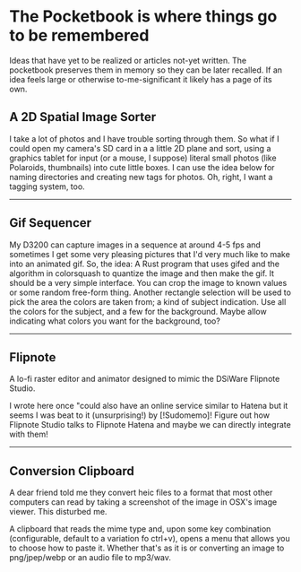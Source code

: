 # The Pocketbook is where things go to be remembered
Ideas that have yet to be realized or articles not-yet written. The pocketbook preserves them in memory so they can be later recalled. If an idea feels large or otherwise to-me-significant it likely has a page of its own.

## A 2D Spatial Image Sorter
I take a lot of photos and I have trouble sorting through them. So what if I could open my camera's SD card in a a little 2D plane and sort, using a graphics tablet for input (or a mouse, I suppose) literal small photos (like Polaroids, thumbnails) into cute little boxes. I can use the idea below for naming directories and creating new tags for photos. Oh, right, I want a tagging system, too.

---

## Gif Sequencer
My D3200 can capture images in a sequence at around 4-5 fps and sometimes I get some very pleasing pictures that I'd very much like to make into an animated gif. So, the idea:
A Rust program that uses gifed and the algorithm in colorsquash to quantize the image and then make the gif. It should be a very simple interface. You can crop the image to known values or some random free-form thing. Another rectangle selection will be used to pick the area the colors are taken from; a kind of subject indication. Use all the colors for the subject, and a few for the background. Maybe allow indicating what colors you want for the background, too?

---

## Flipnote
A lo-fi raster editor and animator designed to mimic the DSiWare Flipnote Studio.

I wrote here once "could also have an online service similar to Hatena but it seems I was beat to it (unsurprising!) by [!Sudomemo]! Figure out how Flipnote Studio talks to Flipnote Hatena and maybe we can directly integrate with them!

[Sudomemo]: https://www.sudomemo.net/

---

## Conversion Clipboard
A dear friend told me they convert heic files to a format that most other computers can read by taking a screenshot of the image in OSX's image viewer. This disturbed me.

A clipboard that reads the mime type and, upon some key combination (configurable, default to a variation fo ctrl+v), opens a menu that allows you to choose how to paste it. Whether that's as it is or converting an image to png/jpep/webp or an audio file to mp3/wav.